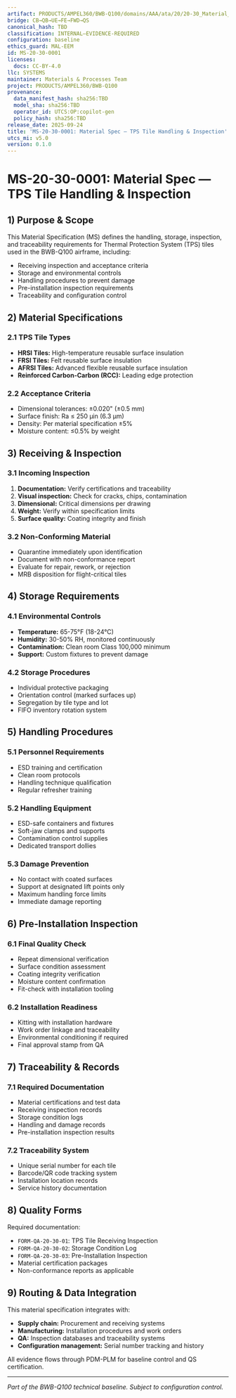 ```yaml
---
artifact: PRODUCTS/AMPEL360/BWB-Q100/domains/AAA/ata/20/20-30_Material_Handling/MS-20-30-0001_TPS_TileHandling.md
bridge: CB→QB→UE→FE→FWD→QS
canonical_hash: TBD
classification: INTERNAL–EVIDENCE-REQUIRED
configuration: baseline
ethics_guard: MAL-EEM
id: MS-20-30-0001
licenses:
  docs: CC-BY-4.0
llc: SYSTEMS
maintainer: Materials & Processes Team
project: PRODUCTS/AMPEL360/BWB-Q100
provenance:
  data_manifest_hash: sha256:TBD
  model_sha: sha256:TBD
  operator_id: UTCS:OP:copilot-gen
  policy_hash: sha256:TBD
release_date: 2025-09-24
title: 'MS-20-30-0001: Material Spec — TPS Tile Handling & Inspection'
utcs_mi: v5.0
version: 0.1.0
---
```


# MS-20-30-0001: Material Spec — TPS Tile Handling & Inspection

## 1) Purpose & Scope

This Material Specification (MS) defines the handling, storage, inspection, and traceability requirements for Thermal Protection System (TPS) tiles used in the BWB-Q100 airframe, including:

- Receiving inspection and acceptance criteria
- Storage and environmental controls
- Handling procedures to prevent damage
- Pre-installation inspection requirements
- Traceability and configuration control

## 2) Material Specifications

### 2.1 TPS Tile Types
- **HRSI Tiles:** High-temperature reusable surface insulation
- **FRSI Tiles:** Felt reusable surface insulation  
- **AFRSI Tiles:** Advanced flexible reusable surface insulation
- **Reinforced Carbon-Carbon (RCC):** Leading edge protection

### 2.2 Acceptance Criteria
- Dimensional tolerances: ±0.020" (±0.5 mm)
- Surface finish: Ra ≤ 250 µin (6.3 µm)
- Density: Per material specification ±5%
- Moisture content: ≤0.5% by weight

## 3) Receiving & Inspection

### 3.1 Incoming Inspection
1. **Documentation:** Verify certifications and traceability
2. **Visual inspection:** Check for cracks, chips, contamination
3. **Dimensional:** Critical dimensions per drawing
4. **Weight:** Verify within specification limits
5. **Surface quality:** Coating integrity and finish

### 3.2 Non-Conforming Material
- Quarantine immediately upon identification
- Document with non-conformance report
- Evaluate for repair, rework, or rejection
- MRB disposition for flight-critical tiles

## 4) Storage Requirements

### 4.1 Environmental Controls
- **Temperature:** 65-75°F (18-24°C)
- **Humidity:** 30-50% RH, monitored continuously
- **Contamination:** Clean room Class 100,000 minimum
- **Support:** Custom fixtures to prevent damage

### 4.2 Storage Procedures
- Individual protective packaging
- Orientation control (marked surfaces up)
- Segregation by tile type and lot
- FIFO inventory rotation system

## 5) Handling Procedures

### 5.1 Personnel Requirements
- ESD training and certification
- Clean room protocols
- Handling technique qualification
- Regular refresher training

### 5.2 Handling Equipment
- ESD-safe containers and fixtures
- Soft-jaw clamps and supports
- Contamination control supplies
- Dedicated transport dollies

### 5.3 Damage Prevention
- No contact with coated surfaces
- Support at designated lift points only
- Maximum handling force limits
- Immediate damage reporting

## 6) Pre-Installation Inspection

### 6.1 Final Quality Check
- Repeat dimensional verification
- Surface condition assessment
- Coating integrity verification
- Moisture content confirmation
- Fit-check with installation tooling

### 6.2 Installation Readiness
- Kitting with installation hardware
- Work order linkage and traceability
- Environmental conditioning if required
- Final approval stamp from QA

## 7) Traceability & Records

### 7.1 Required Documentation
- Material certifications and test data
- Receiving inspection records
- Storage condition logs
- Handling and damage records
- Pre-installation inspection results

### 7.2 Traceability System
- Unique serial number for each tile
- Barcode/QR code tracking system
- Installation location records
- Service history documentation

## 8) Quality Forms

Required documentation:
- `FORM-QA-20-30-01`: TPS Tile Receiving Inspection
- `FORM-QA-20-30-02`: Storage Condition Log
- `FORM-QA-20-30-03`: Pre-Installation Inspection
- Material certification packages
- Non-conformance reports as applicable

## 9) Routing & Data Integration

This material specification integrates with:
- **Supply chain:** Procurement and receiving systems
- **Manufacturing:** Installation procedures and work orders
- **QA:** Inspection databases and traceability systems
- **Configuration management:** Serial number tracking and history

All evidence flows through PDM-PLM for baseline control and QS certification.

---
*Part of the BWB-Q100 technical baseline. Subject to configuration control.*